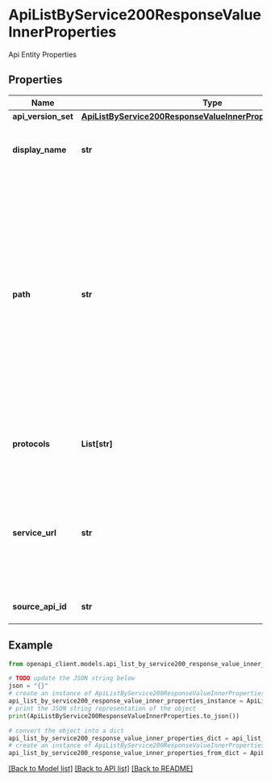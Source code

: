 # ApiListByService200ResponseValueInnerProperties

Api Entity Properties

## Properties

Name | Type | Description | Notes
------------ | ------------- | ------------- | -------------
**api_version_set** | [**ApiListByService200ResponseValueInnerPropertiesApiVersionSet**](ApiListByService200ResponseValueInnerPropertiesApiVersionSet.md) |  | [optional] 
**display_name** | **str** | API name. Must be 1 to 300 characters long. | [optional] 
**path** | **str** | Relative URL uniquely identifying this API and all of its resource paths within the API Management service instance. It is appended to the API endpoint base URL specified during the service instance creation to form a public URL for this API. | 
**protocols** | **List[str]** | Describes on which protocols the operations in this API can be invoked. | [optional] 
**service_url** | **str** | Absolute URL of the backend service implementing this API. Cannot be more than 2000 characters long. | [optional] 
**source_api_id** | **str** | API identifier of the source API. | [optional] 

## Example

```python
from openapi_client.models.api_list_by_service200_response_value_inner_properties import ApiListByService200ResponseValueInnerProperties

# TODO update the JSON string below
json = "{}"
# create an instance of ApiListByService200ResponseValueInnerProperties from a JSON string
api_list_by_service200_response_value_inner_properties_instance = ApiListByService200ResponseValueInnerProperties.from_json(json)
# print the JSON string representation of the object
print(ApiListByService200ResponseValueInnerProperties.to_json())

# convert the object into a dict
api_list_by_service200_response_value_inner_properties_dict = api_list_by_service200_response_value_inner_properties_instance.to_dict()
# create an instance of ApiListByService200ResponseValueInnerProperties from a dict
api_list_by_service200_response_value_inner_properties_from_dict = ApiListByService200ResponseValueInnerProperties.from_dict(api_list_by_service200_response_value_inner_properties_dict)
```
[[Back to Model list]](../README.md#documentation-for-models) [[Back to API list]](../README.md#documentation-for-api-endpoints) [[Back to README]](../README.md)


